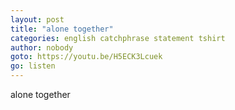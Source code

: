 ```yaml
---
layout: post
title: "alone together"
categories: english catchphrase statement tshirt
author: nobody
goto: https://youtu.be/H5ECK3Lcuek
go: listen
---
```

alone together
